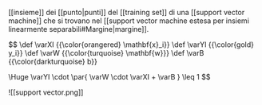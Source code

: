 [[insieme]] dei [[punto|punti]] del [[training set]] di una [[support vector machine]] che si trovano nel [[support vector machine estesa per insiemi linearmente separabili#Margine|margine]].

$$
\def \varXI {{\color{orangered} \mathbf{x}_i}}
\def \varYI {{\color{gold} y_i}}
\def \varW {{\color{turquoise} \mathbf{w}}}
\def \varB {{\color{darkturquoise} b}}

\Huge
\varYI \cdot \par{ \varW \cdot \varXI + \varB } \leq 1
$$

![[support vector.png]]